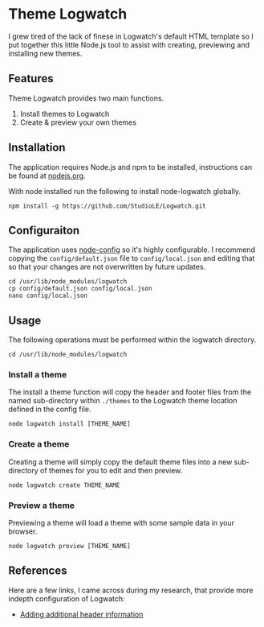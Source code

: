 # Theme Logwatch

I grew tired of the lack of finese in Logwatch's default HTML template so I put together this little Node.js tool to assist with creating, previewing and installing new themes.

## Features

Theme Logwatch provides two main functions.

1. Install themes to Logwatch
2. Create & preview your own themes

## Installation

The application requires Node.js and npm to be installed, instructions can be found at [nodejs.org](http://nodejs.org/).

With node installed run the following to install node-logwatch globally.

```
npm install -g https://github.com/StudioLE/Logwatch.git
```

## Configuraiton

The application uses [node-config](https://github.com/lorenwest/node-config) so it's highly configurable. I recommend copying the `config/default.json` file to `config/local.json` and editing that so that your changes are not overwritten by future updates.

```
cd /usr/lib/node_modules/logwatch
cp config/default.json config/local.json
nano config/local.json
```

## Usage

The following operations must be performed within the logwatch directory.

```
cd /usr/lib/node_modules/logwatch
```

### Install a theme

The install a theme function will copy the header and footer files from the named sub-directory within `./themes` to the Logwatch theme location defined in the config file.

```
node logwatch install [THEME_NAME]
```

### Create a theme

Creating a theme will simply copy the default theme files into a new sub-directory of themes for you to edit and then preview.

```
node logwatch create THEME_NAME
```

### Preview a theme

Previewing a theme will load a theme with some sample data in your browser.

```
node logwatch preview [THEME_NAME]
```

## References

Here are a few links, I came across during my research, that provide more indepth configuration of Logwatch:

- [Adding additional header information](http://jviz.research.iat.sfu.ca/wiki/index.php?title=Customizing_Logwatch)
